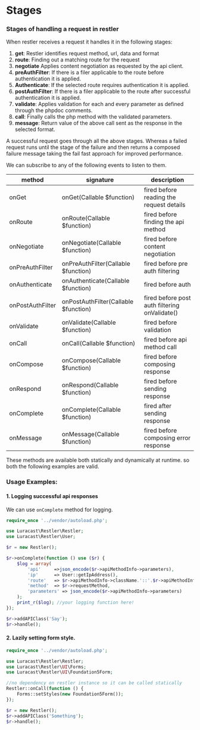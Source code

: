 # Stages

### Stages of handling a request in restler

When restler receives a request it handles it in the following stages:

1. **get**: Restler identifies request method, url, data and format
2. **route**: Finding out a matching route for the request
3. **negotiate** Applies content negotiation as requested by the api client.
4. **preAuthFilter**: If there is a filer applicable to the route before authentication it is applied.
5. **Authenticate**: If the selected route requires authentication it is applied.
6. **postAuthFilter**: If there is a filer applicable to the route after successful authentication it is applied.
7. **validate**: Applies validation for each and every parameter as defined through the phpdoc comments.
8. **call**: Finally calls the php method with the validated parameters.
9. **message**: Return value of the above call sent as the response in the selected format.

A successful request goes through all the above stages. Whereas a failed request runs until the stage of the failure
and then returns a composed failure message taking the fail fast approach for improved performance.

We can subscribe to any of the following events to listen to them.

| method           | signature                            | description                                   |
|------------------|--------------------------------------|-----------------------------------------------|
| onGet            | onGet(Callable $function)            | fired before reading the request details      |
| onRoute          | onRoute(Callable $function)          | fired before finding the api method           |
| onNegotiate      | onNegotiate(Callable $function)      | fired before content negotiation              |
| onPreAuthFilter  | onPreAuthFilter(Callable $function)  | fired before pre auth filtering               |
| onAuthenticate   | onAuthenticate(Callable $function)   | fired before auth                             |
| onPostAuthFilter | onPostAuthFilter(Callable $function) | fired before post auth filtering onValidate() |
| onValidate       | onValidate(Callable $function)       | fired before validation                       |
| onCall           | onCall(Callable $function)           | fired before api method call                  |
| onCompose        | onCompose(Callable $function)        | fired before composing response               |
| onRespond        | onRespond(Callable $function)        | fired before sending response                 |
| onComplete       | onComplete(Callable $function)       | fired after sending response                  |
| onMessage        | onMessage(Callable $function)        | fired before composing error response         |

These methods are available both statically and dynamically at runtime. so both the following examples are valid.

### Usage Examples:

#### 1. Logging successful api responses

We can use `onComplete` method for logging.

```php
require_once '../vendor/autoload.php';

use Luracast\Restler\Restler;
use Luracast\Restler\User;

$r = new Restler();

$r->onComplete(function () use ($r) {
    $log = array(
        'api'     =>json_encode($r->apiMethodInfo->parameters),
        'ip'      => User::getIpAddress(),
        'route'   => $r->apiMethodInfo->className.'::'.$r->apiMethodInfo->methodName,
        'method'  => $r->requestMethod,
        'parameters' => json_encode($r->apiMethodInfo->parameters)
    );
    print_r($log); //your logging function here!
});

$r->addAPIClass('Say');
$r->handle();
```

#### 2. Lazily setting form style.

```php
require_once '../vendor/autoload.php';

use Luracast\Restler\Restler;
use Luracast\Restler\UI\Forms;
use Luracast\Restler\UI\Foundation5Form;

//no dependency on restler instance so it can be called statically
Restler::onCall(function () { 
    Forms::setStyles(new Foundation5Form());
});

$r = new Restler();
$r->addAPIClass('Something');
$r->handle();
```
